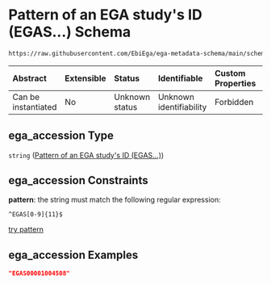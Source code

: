 # Pattern of an EGA study's ID (EGAS...) Schema

```txt
https://raw.githubusercontent.com/EbiEga/ega-metadata-schema/main/schemas/EGA.study.json#/properties/object_id/allOf/1/properties/ega_accession
```



| Abstract            | Extensible | Status         | Identifiable            | Custom Properties | Additional Properties | Access Restrictions | Defined In                                                                 |
| :------------------ | :--------- | :------------- | :---------------------- | :---------------- | :-------------------- | :------------------ | :------------------------------------------------------------------------- |
| Can be instantiated | No         | Unknown status | Unknown identifiability | Forbidden         | Allowed               | none                | [EGA.study.json\*](../../../schemas/EGA.study.json "open original schema") |

## ega\_accession Type

`string` ([Pattern of an EGA study's ID (EGAS...)](ega-12-definitions-pattern-of-an-ega-studys-id-egas.md))

## ega\_accession Constraints

**pattern**: the string must match the following regular expression:&#x20;

```regexp
^EGAS[0-9]{11}$
```

[try pattern](https://regexr.com/?expression=%5EEGAS%5B0-9%5D%7B11%7D%24 "try regular expression with regexr.com")

## ega\_accession Examples

```json
"EGAS00001004508"
```
